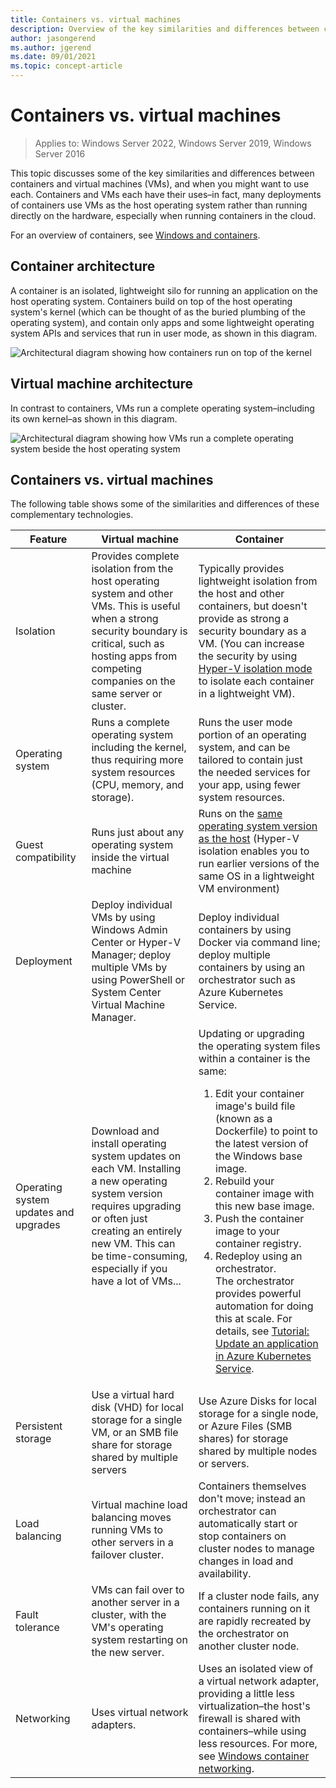 ```yaml
---
title: Containers vs. virtual machines
description: Overview of the key similarities and differences between containers and virtual machines, and when you might want to use each.
author: jasongerend
ms.author: jgerend
ms.date: 09/01/2021
ms.topic: concept-article
---
```

# Containers vs. virtual machines

> Applies to: Windows Server 2022, Windows Server 2019, Windows Server 2016

This topic discusses some of the key similarities and differences between containers and virtual machines (VMs), and when you might want to use each. Containers and VMs each have their uses–in fact, many deployments of containers use VMs as the host operating system rather than running directly on the hardware, especially when running containers in the cloud.

For an overview of containers, see [Windows and containers](index.md).

## Container architecture

A container is an isolated, lightweight silo for running an application on the host operating system. Containers build on top of the host operating system's kernel (which can be thought of as the buried plumbing of the operating system), and contain only apps and some lightweight operating system APIs and services that run in user mode, as shown in this diagram.

![Architectural diagram showing how containers run on top of the kernel](media/container-diagram.svg)

## Virtual machine architecture

In contrast to containers, VMs run a complete operating system–including its own kernel–as shown in this diagram.

![Architectural diagram showing how VMs run a complete operating system beside the host operating system](media/virtual-machine-diagram.svg)

## Containers vs. virtual machines

The following table shows some of the similarities and differences of these complementary technologies.

|Feature    | Virtual machine  | Container  |
| --------------  | ---------------- | ---------- |
| Isolation       | Provides complete isolation from the host operating system and other VMs. This is useful when a strong security boundary is critical, such as hosting apps from competing companies on the same server or cluster. | Typically provides lightweight isolation from the host and other containers, but doesn't provide as strong a security boundary as a VM. (You can increase the security by using [Hyper-V isolation mode](../manage-containers/hyperv-container.md) to isolate each container in a lightweight VM). |
| Operating system | Runs a complete operating system including the kernel, thus requiring more system resources (CPU, memory, and storage). | Runs the user mode portion of an operating system, and can be tailored to contain just the needed services for your app, using fewer system resources. |
| Guest compatibility | Runs just about any operating system inside the virtual machine | Runs on the [same operating system version as the host](../deploy-containers/version-compatibility.md) (Hyper-V isolation enables you to run earlier versions of the same OS in a lightweight VM environment)
| Deployment     | Deploy individual VMs by using Windows Admin Center or Hyper-V Manager; deploy multiple VMs by using PowerShell or System Center Virtual Machine Manager. | Deploy individual containers by using Docker via command line; deploy multiple containers by using an orchestrator such as Azure Kubernetes Service. |
| Operating system updates and upgrades | Download and install operating system updates on each VM. Installing a new operating system version requires upgrading or often just creating an entirely new VM. This can be time-consuming, especially if you have a lot of VMs... | Updating or upgrading the operating system files within a container is the same: <br><ol><li>Edit your container image's build file (known as a Dockerfile) to point to the latest version of the Windows base image. </li><li>Rebuild your container image with this new base image.</li><li>Push the container image to your container registry.</li> <li>Redeploy using an orchestrator.<br>The orchestrator provides powerful automation for doing this at scale. For details, see [Tutorial: Update an application in Azure Kubernetes Service](/azure/aks/tutorial-kubernetes-app-update).</li></ol> |
| Persistent storage | Use a virtual hard disk (VHD) for local storage for a single VM, or an SMB file share for storage shared by multiple servers | Use Azure Disks for local storage for a single node, or Azure Files (SMB shares) for storage shared by multiple nodes or servers. |
| Load balancing | Virtual machine load balancing moves running VMs to other servers in a failover cluster. | Containers themselves don't move; instead an orchestrator can automatically start or stop containers on cluster nodes to manage changes in load and availability. |
| Fault tolerance | VMs can fail over to another server in a cluster, with the VM's operating system restarting on the new server.  | If a cluster node fails, any containers running on it are rapidly recreated by the orchestrator on another cluster node. |
| Networking     | Uses virtual network adapters. | Uses an isolated view of a virtual network adapter, providing a little less virtualization–the host's firewall is shared with containers–while using less resources. For more, see [Windows container networking](../container-networking/architecture.md). |